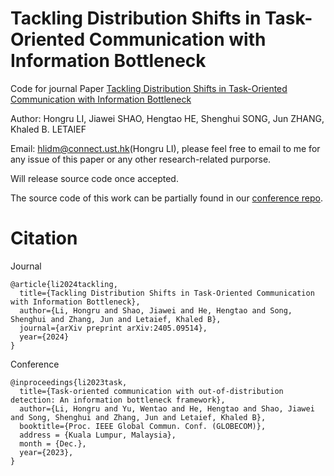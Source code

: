 # Tackling Distribution Shifts in Task-Oriented Communication with Information Bottleneck

Code for journal Paper [Tackling Distribution Shifts in Task-Oriented Communication with Information Bottleneck](https://arxiv.org/abs/2405.09514)

Author: Hongru LI, Jiawei SHAO, Hengtao HE, Shenghui SONG, Jun ZHANG, Khaled B. LETAIEF

Email: <a href="mailto:hlidm@connect.ust.hk">hlidm@connect.ust.hk</a>(Hongru LI), please feel free to email to me for any issue of this paper or any other research-related purporse. 

Will release source code once accepted. 

The source code of this work can be partially found in our [conference repo](https://github.com/hlidmhkust/VCCIB).




# Citation
Journal
```
@article{li2024tackling,
  title={Tackling Distribution Shifts in Task-Oriented Communication with Information Bottleneck},
  author={Li, Hongru and Shao, Jiawei and He, Hengtao and Song, Shenghui and Zhang, Jun and Letaief, Khaled B},
  journal={arXiv preprint arXiv:2405.09514},
  year={2024}
}
```


Conference
```
@inproceedings{li2023task,
  title={Task-oriented communication with out-of-distribution detection: An information bottleneck framework},
  author={Li, Hongru and Yu, Wentao and He, Hengtao and Shao, Jiawei and Song, Shenghui and Zhang, Jun and Letaief, Khaled B},
  booktitle={Proc. IEEE Global Commun. Conf. (GLOBECOM)},
  address = {Kuala Lumpur, Malaysia},
  month = {Dec.},
  year={2023},
}
```
